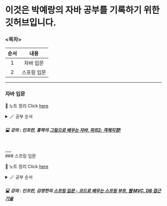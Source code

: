# 이것은 박예랑의 자바 공부를 기록하기 위한 깃허브입니다.

### <목차>
<!--Table-->
|순서|내용|
|:--:|:--:|
|1|자바 입문|
|2|스프링 입문|

___
### 자바 입문

📝 노트 정리 Click [here](https://www.notion.so/Java-5fb11843273d411dbe5fde933d46de43)
<details>
<summary>🪄 공부 순서</summary>
 - [x] 객체지향 프로그래밍
 <br>
 - [x] 생성자
 <br>
 - [x] 레퍼런스와 스태틱
 <br>
 - [x] 접근 제한자와 게터 세터
 <br>
 - [x] 자바 API
 <br>
 - [x] 상속
 <br>
 - [x] 인터페이스
 <br>
 - [x] 총정리
</details>

##### 💻 강의 : 인프런, 홍팍의 [그림으로 배우는 자바, 파트2: 객체지향!](https://www.inflearn.com/course/그림으로-배우는-자바-객체지향/dashboard)
<br>
___
<br>
### 스프링 입문

📝 노트 정리 Click [here](https://www.notion.so/Spring-ed8973eed78d4cd99bd6e7e1c6b241a0)
<details>
<summary>🪄 공부 순서</summary>
 - [x] 프로젝트 환경설정
 <br>
 - [x] 스프링 웹 개발 기초
 <br>
 - [ ] 회원 관리 예제 - 백엔드 개발
 <br>
 - [ ] 스트링 빈과 의존관계
 <br>
 - [ ] 회원 관리 예제 - 웹 MVC 개발
 <br>
 - [ ] 스프링 DB 접근 기술
 <br>
 - [ ] AOP
 <br>
 - [ ] 다음으로...
 </details>

##### 💻 강의 : 인프런, 김영한의 [스프링 입문 - 코드로 배우는 스프링 부트, 웹 MVC, DB 접근 기술](https://www.inflearn.com/course/스프링-입문-스프링부트/dashboard)
